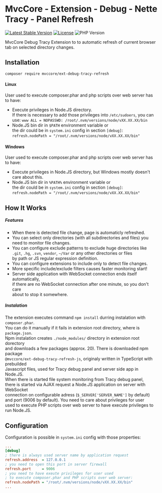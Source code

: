 # MvcCore - Extension - Debug - Nette Tracy - Panel Refresh

[![Latest Stable Version](https://img.shields.io/badge/Stable-v5.0.0-brightgreen.svg?style=plastic)](https://github.com/mvccore/ext-debug-tracy-refresh/releases)
[![License](https://img.shields.io/badge/License-BSD%203-brightgreen.svg?style=plastic)](https://mvccore.github.io/docs/mvccore/5.0.0/LICENSE.md)
![PHP Version](https://img.shields.io/badge/PHP->=5.4-brightgreen.svg?style=plastic)

MvcCore Debug Tracy Extension to to automatic refresh of current browser tab on selected directory changes.

## Installation
```shell
composer require mvccore/ext-debug-tracy-refresh
```

#### Linux

User used to execute composer.phar and php scripts over web server has to have:
 - Execute privileges in Node.JS directory.  
   If there is necessary to add those privileges into `/etc/sudoers`, you can use:
   `www ALL = NOPASSWD: /root/.nvm/versions/node/vXX.XX.XX/bin`
 - Node.JS bin dir in `$PATH` environment variable or  
   the dir could be in `system.ini` config in section `[debug]`:  
   `refresh.nodePath = "/root/.nvm/versions/node/vXX.XX.XX/bin"`

#### Windows

User used to execute composer.phar and php scripts over web server has to have:
 - Execute privileges in Node.JS directory, but Windows mostly doesn't care about this.
 - Node.JS bin dir in `%PATH%` environment variable or  
   the dir could be in `system.ini` config in section `[debug]`:  
   `refresh.nodePath = "/root/.nvm/versions/node/vXX.XX.XX/bin"`

## How It Works

##### Features

- When there is detected file change, page is automaticly refreshed.
- You can select only directories (with all subdirectories and files) you need 
  to monitor file changes.
- You can configure exclude patterns to exclude huge directories like  
  `.git`, `.hg`, `.svn`, `vendor`, `~/Var` or any other directories or files  
  by path or JS regular expression definition.
- You can configure extensions to include only to detect file changes.
- More specific include/exclude filters causes faster monitoring start!
- Server side application with WebSocket connection ends itself automatically,  
  if there are no WebSocket connection after one minute, so you don't care  
  about to stop it somewhere.

##### Instalation

The extension executes command `npm install` durring instalation with `composer.phar`.  
You can do it manually if it fails in extension root directory, where is `package.json`.  
Npm instalation creates `./node_modules/` directory in extension root dorectory  
and downloads a few packages (approx. 20). There is downloaded npm package  
`@mvccore/ext-debug-tracy-refresh-js`, originaly written in TypeScript with prebuilded  
Javascript files, used for Tracy debug panel and server side app in Node.JS.  
When there is started file system monitoring from Tracy debug panel,  
there is started via AJAX request a Node.JS application on server with WebSocket  
connection on configurable adress (`$_SERVER['SERVER_NAME']` by default)  
and port (9006 by default). You need to care about privileges for user  
used to execute PHP scripts over web server to have execute privileges to run Node.JS. 

## Configuration

Configuration is possible in `system.ini` config with those properties:
```ini
...
[debug]
; there is always used server name by application request
refresh.address  = 127.0.0.1
; you need to open this port in server firewall
refresh.port     = 9006
; you need to have exeute privileges for user used 
; to execute composer.phar and PHP scripts over web server:
refresh.nodePath = "/root/.nvm/versions/node/vXX.XX.XX/bin"
...
```